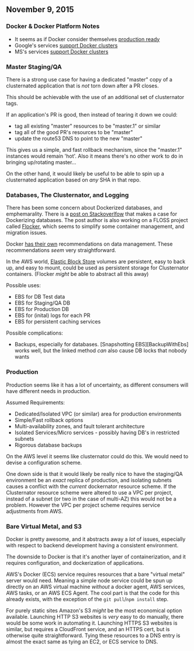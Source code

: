 ## November 9, 2015

### Docker & Docker Platform Notes

- It seems as if Docker consider themselves [production ready][dockerReady]
- Google's services [support Docker clusters][googleDocker]
- MS's services [support Docker clusters][msDocker]


### Master Staging/QA

There is a strong use case for having a dedicated "master" copy of a
clusternated application that is _not_ torn down after a PR closes.

This should be achievable with the use of an additional set of clusternator
tags.

If an application's PR is good, then instead of tearing it down we could:

- tag all existing "master" resources to be "master.1" or similar
- tag all of the good PR's resources to be "master"
- update the route53 DNS to point to the new "master"

This gives us a simple, and fast rollback mechanism, since the "master.1"
instances would remain 'hot'.  Also it means there's no other work to do in
bringing up/rotating master...

On the other hand, it would likely be useful to be able to spin up a
clusternated application based on _any_ SHA in that repo.


### Databases, The Clusternator, and Logging

There has been some concern about Dockerized databases, and emphemarality.
There is a [post on Stackoverlfow][dockerDatabase] that makes a case for
Dockerizing databases.  The post author is also working on a FLOSS project
called [Flocker][flocker], which seems to simplify some container management,
and migration issues.

Docker [has their own][dockerDBStorage] recommendations on data management.
These recommendations _seem_ very straightforward.

In the AWS world, [Elastic Block Store][EBS] volumes are persistent, easy to
back up, and easy to mount, could be used as persistent storage for Clusternator
containers. (Flocker _might_ be able to abstract all this away)

Possible uses:

- EBS for DB Test data
- EBS for Staging/QA DB
- EBS for Production DB
- EBS for (inital) logs for each PR
- EBS for persistent caching services

Possible complications:

- Backups, especially for databases. [Snapshotting EBS][BackupWithEbs] works
well, but the linked method _can_ also cause DB locks that nobody wants


### Production

Production seems like it has a lot of uncertainty, as different consumers
will have different needs in production.

Assumed Requirements:

- Dedicated/Isolated VPC (or similar) area for production environments
- Simple/Fast rollback options
- Multi-availability zones, and fault tolerant architecture
- Isolated Services/Micro services - possibly having DB's in restricted subnets
- Rigorous database backups

On the AWS level it seems like clusternator could do this.  We would need to
devise a configuration scheme.

One down side is that it would likely be really nice to have the staging/QA
environment be an _exact_ replica of production, and isolating subnets causes
a conflict with the _current_ dockernator resource scheme.  If the Clusternator
resource scheme were altered to use a VPC per project, instead of a subnet (or
two in the case of multi-AZ) this would not be a problem.  However the VPC per
project scheme requires service adjustments from AWS.


### Bare Virtual Metal, and S3

Docker is pretty awesome, and it abstracts away a _lot_ of issues, especially
with respect to backend development having a consistent environment.

The downside to Docker is that it's another layer of containerization, and it
requires configuration, and dockerization of applications.

AWS's Docker (ECS) service requires resources that a bare "virtual metal" server
would need.  Meaning a simple node service could be spun up directly on an AWS
virtual machine _without_ a docker agent, AWS services, AWS tasks, or an AWS
ECS Agent.  The cool part is that the code for this already exists, with the
exception of the `git pull`/`npm install` step.

For purely static sites Amazon's S3 _might_ be the most economical option
available.  Launching HTTP S3 websites is _very_ easy to do manually, there
would be some work in automating it.  Launching HTTPS S3 websites is similar,
but requires a CloudFront service, and an HTTPS cert, but is otherwise quite
straightforward.  Tying these resources to a DNS entry is almost the exact same
as tying an EC2, or ECS service to DNS.



[msDocker]: https://azure.microsoft.com/en-us/blog/tag/docker/ "MS Azure's Docker Solutions"
[googleDocker]: https://cloud.google.com/compute/docs/containers?hl=en "Google's Docker Solutions"
[dockerReady]: https://blog.docker.com/2015/06/docker-ready-for-production/ "Docker, Allegedly Production Ready"
[dockerDatabase]: http://stackoverflow.com/questions/25047986/does-it-make-sense-to-dockerize-containerize-databases "Dockerized Databases"
[flocker]: https://clusterhq.com/flocker/introduction/ "Flocker, Container Management"
[dockerDBStorage]: http://docs.docker.com/engine/userguide/dockervolumes/ "Managing Data"
[EBS]:https://aws.amazon.com/ebs/ "Amazon's Elastic Block Storage"
[BackupsWithEBS]:https://aws.amazon.com/articles/1663 "Backing up EBS database volumes"
